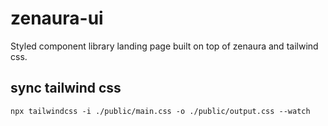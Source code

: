 # zenaura-ui
Styled component library landing page built on top of zenaura and tailwind css. 


## sync tailwind css 
```
npx tailwindcss -i ./public/main.css -o ./public/output.css --watch
```